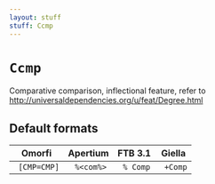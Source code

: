 ```yaml
---
layout: stuff
stuff: Ccmp
---
```

# ` Ccmp `

Comparative comparison, inflectional feature, refer to http://universaldependencies.org/u/feat/Degree.html

## Default formats
| Omorfi | Apertium | FTB 3.1 | Giella |
|:------:|:--------:|:-------:|:------:|
| ` [CMP=CMP]` | ` %<com%>` | ` % Comp` | ` +Comp`  |
